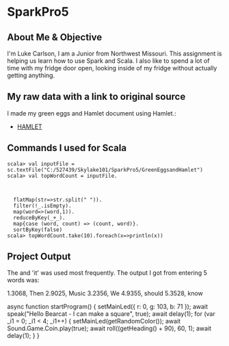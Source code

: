# SparkPro5

## About Me & Objective
I'm Luke Carlson, I am a Junior from Northwest Missouri. This assignment is helping us learn how to use Spark and Scala. I also like to spend a lot of time with my fridge door open, looking inside of my fridge without actually getting anything.

## My raw data with a link to original source
I made my green eggs and Hamlet document using Hamlet.:
- [HAMLET](http://shakespeare.mit.edu/hamlet/full.html "Website for Hamlet")

## Commands I used for Scala
```
scala> val inputFile = sc.textFile("C:/527439/Skylake101/SparkPro5/GreenEggsandHamlet")
scala> val topWordCount = inputFile.



  flatMap(str=>str.split(" ")).
  filter(!_.isEmpty).
  map(word=>(word,1)).
  reduceByKey(_+_).
  map{case (word, count) => (count, word)}.
  sortByKey(false)
scala> topWordCount.take(10).foreach(x=>println(x))
```

## Project Output
The and 'it' was used most frequently. The output I got from entering 5 words was:

1.3068, Then
2.9025, Music
3.2356, We
4.9355, should
5.3528, know

async function startProgram() {
  setMainLed({ r: 0, g: 103, b: 71 });
  await speak("Hello Bearcat - I can make a square", true);
  await delay(1);
  for (var _i1 = 0; _i1 < 4; _i1++) {
    setMainLed(getRandomColor());
    await Sound.Game.Coin.play(true);
    await roll((getHeading() + 90), 60, 1);
    await delay(1);
  }
}
